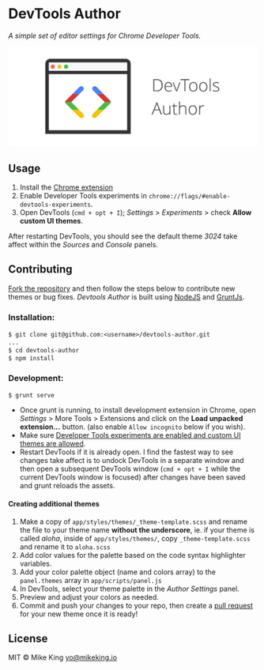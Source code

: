 # DevTools Author
*A simple set of editor settings for Chrome Developer Tools.*

![Devtools Author Logo](app/images/1400x560_marquee.png)

## Usage
1. Install the [Chrome extension](https://chrome.google.com/webstore/detail/devtools-themes/egfhcfdfnajldliefpdoaojgahefjhhi)
2. Enable Developer Tools experiments in `chrome://flags/#enable-devtools-experiments`.
3. Open DevTools (`cmd + opt + I`); *Settings* > *Experiments* > check **Allow custom UI themes**.

After restarting DevTools, you should see the default theme *3024* take affect within the *Sources* and *Console* panels.

## Contributing
[Fork the repository](../../fork) and then follow the steps below to contribute new themes or bug fixes. *Devtools Author* is built using [NodeJS](https://nodejs.org/en/) and [GruntJs](http://gruntjs.com/).

### Installation:
```
$ git clone git@github.com:<username>/devtools-author.git
...
$ cd devtools-author
$ npm install
```

### Development: 
```
$ grunt serve
```
- Once grunt is running, to install development extension in Chrome, open *Settings* > More Tools > Extensions and click on the **Load unpacked extension...** button. (also enable `Allow incognito` below if you wish).
- Make sure [Developer Tools experiments are enabled and custom UI themes are allowed](#usage).
- Restart DevTools if it is already open. I find the fastest way to see changes take affect is to undock DevTools in a separate window and then open a subsequent DevTools window (`cmd + opt + I` while the current DevTools window is focused) after changes have been saved and grunt reloads the assets. 

#### Creating additional themes
1. Make a copy of `app/styles/themes/_theme-template.scss` and rename the file to your theme name **without the underscore**, ie. if your theme is called *aloha*, inside of `app/styles/themes/`, copy `_theme-template.scss` and rename it to `aloha.scss`
2. Add color values for the palette based on the code syntax highlighter variables.
3. Add your color palette object (name and colors array) to the `panel.themes` array in `app/scripts/panel.js`
4. In DevTools, select your theme palette in the *Author Settings* panel.
5. Preview and adjust your colors as needed.
6. Commit and push your changes to your repo, then create a [pull request](../../compare) for your new theme once it is ready!

## License
MIT © Mike King [yo@mikeking.io](mailto:yo@mikeking.io)